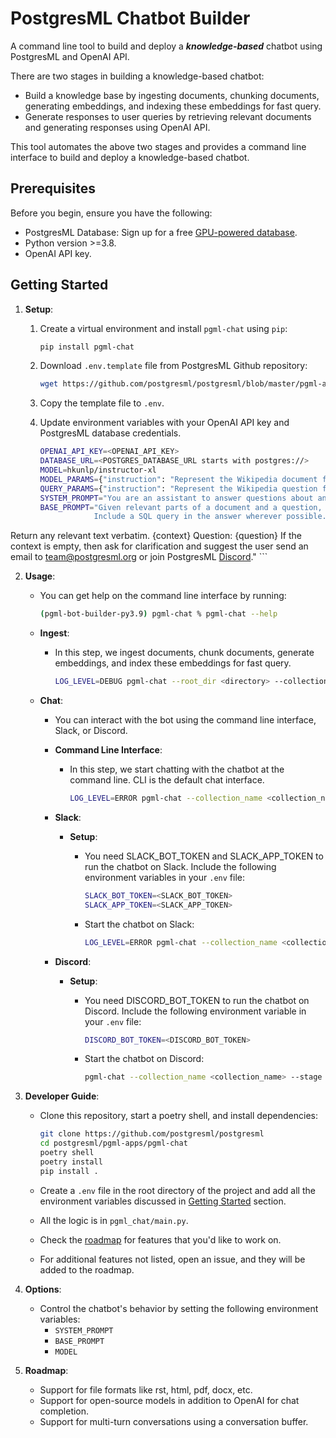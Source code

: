 # PostgresML Chatbot Builder

A command line tool to build and deploy a **_knowledge-based_** chatbot using PostgresML and OpenAI API.

There are two stages in building a knowledge-based chatbot:

- Build a knowledge base by ingesting documents, chunking documents, generating embeddings, and indexing these embeddings for fast query.
- Generate responses to user queries by retrieving relevant documents and generating responses using OpenAI API.

This tool automates the above two stages and provides a command line interface to build and deploy a knowledge-based chatbot.

## Prerequisites

Before you begin, ensure you have the following:

- PostgresML Database: Sign up for a free [GPU-powered database](https://postgresml.org/signup).
- Python version >=3.8.
- OpenAI API key.

## Getting Started

1. **Setup**:
    1. Create a virtual environment and install `pgml-chat` using `pip`:
        ```bash
        pip install pgml-chat
        ```

    2. Download `.env.template` file from PostgresML Github repository:
        ```bash
        wget https://github.com/postgresml/postgresml/blob/master/pgml-apps/pgml-chat/.env.template
        ```

    3. Copy the template file to `.env`.

    4. Update environment variables with your OpenAI API key and PostgresML database credentials.

        ```bash
        OPENAI_API_KEY=<OPENAI_API_KEY>
        DATABASE_URL=<POSTGRES_DATABASE_URL starts with postgres://>
        MODEL=hkunlp/instructor-xl
        MODEL_PARAMS={"instruction": "Represent the Wikipedia document for retrieval: "}
        QUERY_PARAMS={"instruction": "Represent the Wikipedia question for retrieving supporting documents: "}
        SYSTEM_PROMPT="You are an assistant to answer questions about an open-source software named PostgresML. Your name is PgBot. You are based out of San Francisco, California."
        BASE_PROMPT="Given relevant parts of a document and a question, create a final answer.\ 
                    Include a SQL query in the answer wherever possible.                     Use the following portion of a long document to see if any of the text is relevant to answer the question.                    
Return any relevant text verbatim.
{context}
Question: {question}
                     If the context is empty, then ask for clarification and suggest the user send an email to team@postgresml.org or join PostgresML [Discord](https://discord.gg/DmyJP3qJ7U)."
        ```

2. **Usage**:
    - You can get help on the command line interface by running:
        ```bash
        (pgml-bot-builder-py3.9) pgml-chat % pgml-chat --help
        ```

    - **Ingest**:
        - In this step, we ingest documents, chunk documents, generate embeddings, and index these embeddings for fast query.
            ```bash
            LOG_LEVEL=DEBUG pgml-chat --root_dir <directory> --collection_name <collection_name> --stage ingest
            ```

    - **Chat**:
        - You can interact with the bot using the command line interface, Slack, or Discord.

        - **Command Line Interface**:
            - In this step, we start chatting with the chatbot at the command line. CLI is the default chat interface.
                ```bash
                LOG_LEVEL=ERROR pgml-chat --collection_name <collection_name> --stage chat --chat_interface cli
                ```

        - **Slack**:
            - **Setup**:
                - You need SLACK_BOT_TOKEN and SLACK_APP_TOKEN to run the chatbot on Slack. Include the following environment variables in your `.env` file:
                    ```bash
                    SLACK_BOT_TOKEN=<SLACK_BOT_TOKEN>
                    SLACK_APP_TOKEN=<SLACK_APP_TOKEN>
                    ```

                - Start the chatbot on Slack:
                    ```bash
                    LOG_LEVEL=ERROR pgml-chat --collection_name <collection_name> --stage chat --chat_interface slack
                    ```

        - **Discord**:
            - **Setup**:
                - You need DISCORD_BOT_TOKEN to run the chatbot on Discord. Include the following environment variable in your `.env` file:
                    ```bash
                    DISCORD_BOT_TOKEN=<DISCORD_BOT_TOKEN>
                    ```

                - Start the chatbot on Discord:
                    ```bash
                    pgml-chat --collection_name <collection_name> --stage chat --chat_interface discord
                    ```

3. **Developer Guide**:

    - Clone this repository, start a poetry shell, and install dependencies:
        ```bash
        git clone https://github.com/postgresml/postgresml
        cd postgresml/pgml-apps/pgml-chat
        poetry shell
        poetry install
        pip install .
        ```

    - Create a `.env` file in the root directory of the project and add all the environment variables discussed in [Getting Started](#getting-started) section.
    - All the logic is in `pgml_chat/main.py`.
    - Check the [roadmap](#roadmap) for features that you'd like to work on.
    - For additional features not listed, open an issue, and they will be added to the roadmap.

4. **Options**:
    - Control the chatbot's behavior by setting the following environment variables:
        - `SYSTEM_PROMPT`
        - `BASE_PROMPT`
        - `MODEL`

5. **Roadmap**:
    - Support for file formats like rst, html, pdf, docx, etc.
    - Support for open-source models in addition to OpenAI for chat completion.
    - Support for multi-turn conversations using a conversation buffer.

